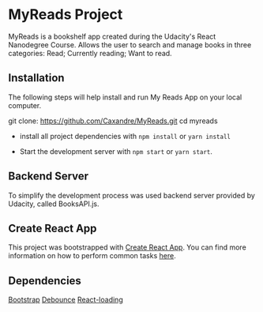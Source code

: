 # MyReads Project

MyReads is a bookshelf app created during the Udacity's React Nanodegree Course. Allows the user to search and manage books in three categories:
	Read;
	Currently reading;
	Want to read. 

## Installation

The following steps will help install and run My Reads App on your local computer.

git clone: https://github.com/Caxandre/MyReads.git
cd myreads

* install all project dependencies with `npm install` or `yarn install`

* Start the development server with `npm start` or `yarn start`.


## Backend Server

To simplify the development process was used backend server provided by Udacity, called BooksAPI.js.


## Create React App

This project was bootstrapped with [Create React App](https://github.com/facebookincubator/create-react-app). You can find more information on how to perform common tasks [here](https://github.com/facebookincubator/create-react-app/blob/master/packages/react-scripts/template/README.md).

## Dependencies

[Bootstrap](https://getbootstrap.com/)
[Debounce](https://github.com/component/debounce)
[React-loading](https://github.com/fakiolinho/react-loading)


